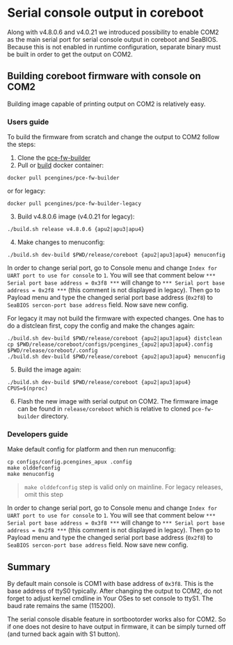 Serial console output in coreboot
=================================

Along with v4.8.0.6 and v4.0.21 we introduced possibility to enable COM2 as the
main serial port for serial console output in coreboot and SeaBIOS. Because this
is not enabled in runtime configuration, separate binary must be built in order
to get the output on COM2.

## Building coreboot firmware with console on COM2

Building image capable of printing output on COM2 is relatively easy.

### Users guide

To build the firmware from scratch and change the output to COM2 follow the
steps:

1. Clone the [pce-fw-builder](https://github.com/pcengines/pce-fw-builder)
2. Pull or [build](https://github.com/pcengines/pce-fw-builder#building-docker-image)
  docker container:

  ```
  docker pull pcengines/pce-fw-builder
  ```

  or for legacy:

  ```
  docker pull pcengines/pce-fw-builder-legacy
  ```

3. Build v4.8.0.6 image (v4.0.21 for legacy):

  ```
  ./build.sh release v4.8.0.6 {apu2|apu3|apu4}
  ```

4. Make changes to menuconfig:

  ```
  ./build.sh dev-build $PWD/release/coreboot {apu2|apu3|apu4} menuconfig
  ```

  In order to change serial port, go to Console menu and change
  `Index for UART port to use for console` to `1`. You will see that comment
  below `*** Serial port base address = 0x3f8 ***` will change to
  `*** Serial port base address = 0x2f8 ***` (this comment is not displayed in
  legacy). Then go to Payload menu and type the changed serial port base address
  (`0x2f8`) to `SeaBIOS sercon-port base address`  field. Now save new config.

  For legacy it may not build the firmware with expected changes. One has to do
  a distclean first, copy the config and make the changes again:

  ```
  ./build.sh dev-build $PWD/release/coreboot {apu2|apu3|apu4} distclean
  cp $PWD/release/coreboot/configs/pcengines_{apu2|apu3|apu4}.config  $PWD/release/coreboot/.config
  ./build.sh dev-build $PWD/release/coreboot {apu2|apu3|apu4} menuconfig
  ```

5. Build the image again:

  ```
  ./build.sh dev-build $PWD/release/coreboot {apu2|apu3|apu4} CPUS=$(nproc)
  ```

6. Flash the new image with serial output on COM2. The firmware image can be
   found in `release/coreboot` which is relative to cloned `pce-fw-builder`
   directory.

### Developers guide

Make default config for platform and then run menuconfig:

```
cp configs/config.pcengines_apux .config
make olddefconfig
make menuconfig
```

> `make olddefconfig` step is valid only on mainline. For legacy releases, omit
> this step

In order to change serial port, go to Console menu and change
`Index for UART port to use for console` to `1`. You will see that comment
below `*** Serial port base address = 0x3f8 ***` will change to
`*** Serial port base address = 0x2f8 ***` (this comment is not displayed in
legacy). Then go to Payload menu and type the changed serial port base address
(`0x2f8`) to `SeaBIOS sercon-port base address`  field. Now save new config.

## Summary

By default main console is COM1 with base address of `0x3f8`. This is the base
address of ttyS0 typically. After changing the output to COM2, do not forget to
adjust kernel cmdline in Your OSes to set console to ttyS1. The baud rate
remains the same (115200).

The serial console disable feature in sortbootorder works also for COM2. So if
one does not desire to have output in firmware, it can be simply turned off (and
turned back again with S1 button).